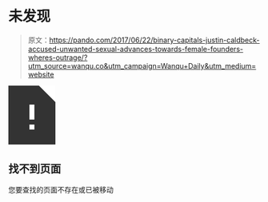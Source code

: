 # 未发现

> 原文：<https://pando.com/2017/06/22/binary-capitals-justin-caldbeck-accused-unwanted-sexual-advances-towards-female-founders-wheres-outrage/?utm_source=wanqu.co&utm_campaign=Wanqu+Daily&utm_medium=website>

![](img/6799f935e1a2c1fb9ddbf58e4175a237.png)

## 找不到页面

您要查找的页面不存在或已被移动